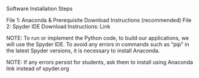 Software Installation Steps

File 1: Anaconda & Prerequisite Download Instructions (recommended)
File 2: Spyder IDE Download Instructions: Link

NOTE: To run or implement the Python code, to build our applications, we will use the Spyder IDE. To avoid any errors in commands such as “pip” in the latest Spyder versions, it is necessary to install Anaconda.

NOTE: If any errors persist for students, ask them to install using Anaconda link instead of spyder.org
